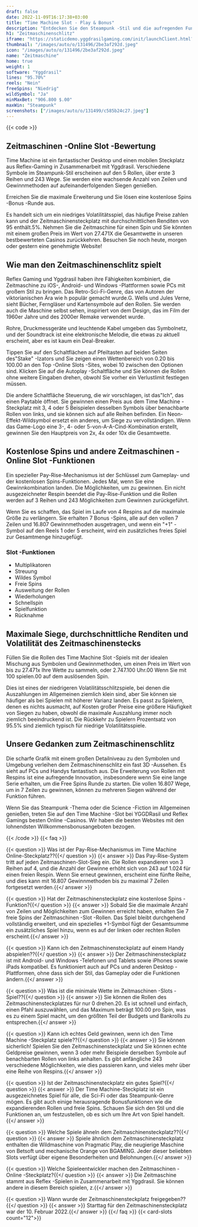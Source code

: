 ```yaml
---
draft: false
date: 2022-11-09T16:17:38+03:00
title: "Time Machine Slot - Play & Bonus"
description: "Entdecken Sie den Steampunk -Stil und die aufregenden Funktionen des Time Machine Online Slot in unserer vollständigen Bewertung. Wir sehen auch, wo wir mit dem besten Casino -Bonus spielen können."
h1: "Zeitmaschinenschlitz"
iframe: "https://staticdemo.yggdrasilgaming.com/init/launchClient.html?gameid=10069&lang=en&currency=EUR&org=Demo&key=&fullscreen=yes"
thumbnail: "/images/auto/o/131496/2be3af292d.jpeg"
icon: "/images/auto/o/131496/2be3af292d.jpeg"
name: "Zeitmaschine"
home: true
weight: 1
software: "Yggdrasil"
lines: "95.70%"
reels: "Nein"
freeSpins: "Niedrig"
wildSymbol: "Ja"
minMaxBet: "906.800 $.00"
maxWin: "Steampunk"
screenshots: ["/images/auto/o/131499/c585b24c27.jpeg"]
---
```


{{< code >}}<h2>Zeitmaschinen -Online Slot -Bewertung</h2><p>Time Machine ist ein fantastischer Desktop und einen mobilen Steckplatz aus Reflex-Gaming in Zusammenarbeit mit Yggdrasil. Verschiedene Symbole im Steampunk-Stil erscheinen auf den 5 Rollen, über erste 3 Reihen und 243 Wege. Sie werden eine wachsende Anzahl von Zeilen und Gewinnmethoden auf aufeinanderfolgenden Siegen genießen.</p><p>Erreichen Sie die maximale Erweiterung und Sie lösen eine kostenlose Spins -Bonus -Runde aus.</p><p>Es handelt sich um ein niedriges Volatilitätsspiel, das häufige Preise zahlen kann und der Zeitmaschinensteckplatz mit durchschnittlichen Renditen von 95 enthält.5%. Nehmen Sie die Zeitmaschine für einen Spin und Sie könnten mit einem großen Preis im Wert von 27.471X die Gesamtwette in unseren bestbewerteten Casinos zurückkehren. Besuchen Sie noch heute, morgen oder gestern eine genehmigte Website!</p><h2>Wie man den Zeitmaschinenschlitz spielt</h2><p>Reflex Gaming und Yggdrasil haben ihre Fähigkeiten kombiniert, die Zeitmaschine zu iOS-, Android- und Windows -Plattformen sowie PCs mit großem Stil zu bringen. Das Retro-Sci-Fi-Genre, das von Autoren der viktorianischen Ära wie h populär gemacht wurde.G. Wells und Jules Verne, sieht Bücher, Ferngläser und Kartensymbole auf den Rollen. Sie werden auch die Maschine selbst sehen, inspiriert von dem Design, das im Film der 1960er Jahre und des 2000er Remake verwendet wurde.</p><p>Rohre, Druckmessgeräte und leuchtende Kabel umgeben das Symbolnetz, und der Soundtrack ist eine elektronische Melodie, die etwas zu aktuell erscheint, aber es ist kaum ein Deal-Breaker.</p><p>Tippen Sie auf den Schaltflächen auf Pfeiltasten auf beiden Seiten des"Stake" -Izators und Sie zeigen einen Wettenbereich von 0.20 bis 100.00 an den Top -Online Slots -Sites, wobei 10 zwischen den Optionen sind. Klicken Sie auf die Autoplay -Schaltfläche und Sie können die Rollen ohne weitere Eingaben drehen, obwohl Sie vorher ein Verlustlimit festlegen müssen.</p><p>Die andere Schaltfläche Steuerung, die wir vorschlagen, ist das"Ich", das einen Paytable öffnet. Sie gewinnen einen Preis aus dem Time Machine -Steckplatz mit 3, 4 oder 5 Beispielen desselben Symbols über benachbarte Rollen von links, und sie können sich auf alle Reihen befinden. Ein Neon-Effekt-Wildsymbol ersetzt ein anderes, um Siege zu vervollständigen. Wenn das Game-Logo eine 3-, 4- oder 5-von-A-A-Cind-Kombination erstellt, gewinnen Sie den Hauptpreis von 2x, 4x oder 10x die Gesamtwette.</p><h2>Kostenlose Spins und andere Zeitmaschinen -Online Slot -Funktionen</h2><p>Ein spezieller Pay-Rise-Mechanismus ist der Schlüssel zum Gameplay- und der kostenlosen Spins-Funktionen. Jedes Mal, wenn Sie eine Gewinnkombination landen. Die Möglichkeiten, um zu gewinnen. Ein nicht ausgezeichneter Respin beendet die Pay-Rise-Funktion und die Rollen werden auf 3 Reihen und 243 Möglichkeiten zum Gewinnen zurückgeführt.</p><p>Wenn Sie es schaffen, das Spiel im Laufe von 4 Respins auf die maximale Größe zu verlängern. Sie erhalten 7 Bonus -Spins, alle auf den vollen 7 Zeilen und 16.807 Gewinnmethoden ausgetragen, und wenn ein "+1" -Symbol auf den Reels 1 oder 5 erscheint, wird ein zusätzliches freies Spiel zur Gesamtmenge hinzugefügt.</p><h3>
Slot -Funktionen</h3><ul>
<li></span>
Multiplikatoren</li>
<li></span>
Streuung</li>
<li></span>
Wildes Symbol</li>
<li></span>
Freie Spins</li>
<li></span>
Ausweitung der Rollen</li>
<li></span>
Wiederholungen</li>
<li></span>
Schnellspin</li>
<li></span>
Spielfunktion</li>
<li></span>
Rücknahme</li></ul><h2>Maximale Siege, durchschnittliche Renditen und Volatilität des Zeitmaschinenstecks</h2><p>Füllen Sie die Rollen des Time Machine Slot -Spiels mit der idealen Mischung aus Symbolen und Gewinnmethoden, um einen Preis im Wert von bis zu 27.471x Ihre Wette zu sammeln, oder 2.747.100 Uhr.00 Wenn Sie mit 100 spielen.00 auf dem auslösenden Spin.</p><p>Dies ist eines der niedrigeren Volatilitätsschlitzspiele, bei denen die Auszahlungen im Allgemeinen ziemlich klein sind, aber Sie können sie häufiger als bei Spielen mit höherer Varianz landen. Es passt zu Spielern, denen es nichts ausmacht, auf Kosten großer Preise eine größere Häufigkeit von Siegen zu haben, obwohl die maximale Auszahlung immer noch ziemlich beeindruckend ist. Die Rückkehr zu Spielern Prozentsatz von 95.5% sind ziemlich typisch für niedrige Volatilitätsspiele.</p><h2>Unsere Gedanken zum Zeitmaschinenschlitz</h2><p>Die scharfe Grafik mit einem großen Detailniveau zu den Symbolen und Umgebung verleihen dem Zeitmaschinenschlitz ein fast 3D -Aussehen. Es sieht auf PCs und Handys fantastisch aus. Die Erweiterung von Rollen mit Respins ist eine aufregende Innovation, insbesondere wenn Sie eine lange Serie erhalten, um die Free Spins Runde zu starten. Die vollen 16.807 Wege, um in 7 Zeilen zu gewinnen, können zu mehreren Siegen während der Funktion führen.</p><p>Wenn Sie das Steampunk -Thema oder die Science -Fiction im Allgemeinen genießen, treten Sie auf den Time Machine -Slot bei YGGDRasil und Reflex Gamings besten Online -Casinos. Wir haben die besten Websites mit den lohnendsten Willkommensbonusangeboten bezogen.</p>
{{< /code >}}
{{< faq >}}

{{< question >}} Was ist der Pay-Rise-Mechanismus im Time Machine Online-Steckplatz??{{</ question >}}
{{< answer >}} Das Pay-Rise-System tritt auf jeden Zeitmaschinen-Slot-Sieg ein. Die Rollen expandieren von 3 Reihen auf 4, und die Anzahl der Gewinne erhöht sich von 243 auf 1.024 für einen freien Respin. Wenn Sie erneut gewinnen, erscheint eine fünfte Reihe, und dies kann mit 16.807 Gewinnmethoden bis zu maximal 7 Zeilen fortgesetzt werden.{{</ answer >}}

{{< question >}} Hat der Zeitmaschinensteckplatz eine kostenlose Spins -Funktion?{{</ question >}}
{{< answer >}} Sobald Sie die maximale Anzahl von Zeilen und Möglichkeiten zum Gewinnen erreicht haben, erhalten Sie 7 freie Spins der Zeitmaschinen -Slot -Rollen. Das Spiel bleibt durchgehend vollständig erweitert, und ein spezielles +1-Symbol fügt der Gesamtsumme ein zusätzliches Spiel hinzu, wenn es auf der linken oder rechten Rollen erscheint.{{</ answer >}}

{{< question >}} Kann ich den Zeitmaschinensteckplatz auf einem Handy abspielen??{{</ question >}}
{{< answer >}} Der Zeitmaschinensteckplatz ist mit Android- und Windows -Telefonen und Tablets sowie iPhones sowie iPads kompatibel. Es funktioniert auch auf PCs und anderen Desktop -Plattformen, ohne dass sich der Stil, das Gameplay oder die Funktionen ändern.{{</ answer >}}

{{< question >}} Was ist die minimale Wette im Zeitmaschinen -Slots -Spiel??{{</ question >}}
{{< answer >}} Sie können die Rollen des Zeitmaschinensteckplatzes für nur 0 drehen.20. Es ist schnell und einfach, einen Pfahl auszuwählen, und das Maximum beträgt 100.00 pro Spin, was es zu einem Spiel macht, um den größten Teil der Budgets und Bankrolls zu entsprechen.{{</ answer >}}

{{< question >}} Kann ich echtes Geld gewinnen, wenn ich den Time Machine -Steckplatz spiele??{{</ question >}}
{{< answer >}} Sie können sicherlich! Spielen Sie den Zeitmaschinensteckplatz und Sie können echte Geldpreise gewinnen, wenn 3 oder mehr Beispiele derselben Symbole auf benachbarten Rollen von links anhalten. Es gibt anfängliche 243 verschiedene Möglichkeiten, wie dies passieren kann, und vieles mehr über eine Reihe von Respins.{{</ answer >}}

{{< question >}} Ist der Zeitmaschinensteckplatz ein gutes Spiel?{{</ question >}}
{{< answer >}} Der Time Machine-Steckplatz ist ein ausgezeichnetes Spiel für alle, die Sci-Fi oder das Steampunk-Genre mögen. Es gibt auch einige herausragende Bonusfunktionen wie die expandierenden Rollen und freie Spins. Schauen Sie sich den Stil und die Funktionen an, um festzustellen, ob es sich um Ihre Art von Spiel handelt.{{</ answer >}}

{{< question >}} Welche Spiele ähneln dem Zeitmaschinensteckplatz??{{</ question >}}
{{< answer >}} Spiele ähnlich dem Zeitmaschinensteckplatz enthalten die Wildmaschine von Pragmatic Play, die neugierige Maschine von Betsoft und mechanische Orange von BGAMING. Jeder dieser beliebten Slots verfügt über eigene Besonderheiten und Belohnungen.{{</ answer >}}

{{< question >}} Welche Spieleentwickler machen den Zeitmaschinen -Online -Steckplatz?{{</ question >}}
{{< answer >}} Die Zeitmaschine stammt aus Reflex -Spielen in Zusammenarbeit mit Yggdrasil. Sie können andere in diesem Bereich spielen, z.{{</ answer >}}

{{< question >}} Wann wurde der Zeitmaschinensteckplatz freigegeben??{{</ question >}}
{{< answer >}} Starttag für den Zeitmaschinensteckplatz war der 10. Februar 2022.{{</ answer >}}
{{</ faq >}}
{{< card-slots count="12">}}
